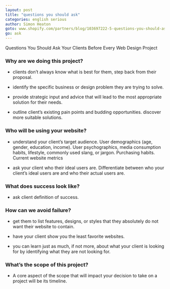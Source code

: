 ```yaml
---
layout: post
title: "questions you should ask"
categories: english serious
author: Simon Heaton
goto: www.shopify.com/partners/blog/103697222-5-questions-you-should-ask-your-clients-before-every-web-design-project
go: ask
---
```


Questions You Should Ask Your Clients Before Every Web Design Project

### Why are we doing this project?

  - clients don’t always know what is best for them, step back from their proposal.

  - identify the specific business or design problem they are trying to solve.

  - provide strategic input and advice that will lead to the most appropriate solution for their needs.

  - outline client’s existing pain points and budding opportunities. discover more suitable solutions.

### Who will be using your website?

  - understand your client’s target audience. User demographics (age, gender, education, income). User psychographics, media consumption habits, lifestyle, commonly used slang, or jargon. Purchasing habits. Current website metrics

  - ask your client who their ideal users are. Differentiate between who your client’s ideal users are and who their actual users are.


### What does success look like?

  - ask client definition of success.


### How can we avoid failure?

  - get them to list features, designs, or styles that they absolutely do not want their website to contain.

  - have your client show you the least favorite websites.

  - you can learn just as much, if not more, about what your client is looking for by identifying what they are not looking for.

### What’s the scope of this project?

  - A core aspect of the scope that will impact your decision to take on a project will be its timeline.
